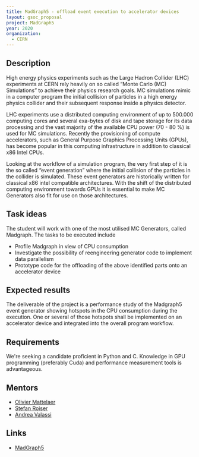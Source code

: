```yaml
---
title: MadGraph5 - offload event execution to accelerator devices
layout: gsoc_proposal
project: MadGraph5
year: 2020
organization:
  - CERN
---
```


## Description

High energy physics experiments such as the Large Hadron Collider (LHC)
experiments at CERN rely heavily on so called “Monte Carlo (MC) Simulations” to
achieve their physics research goals. MC simulations mimic in a computer program
the initial collision of particles in a high energy physics collider and their
subsequent response inside a physics detector.

LHC experiments use a distributed computing environment of up to 500.000
computing cores and several exa-bytes of disk and tape storage for its data
processing and the vast majority of the available CPU power (70 - 80 %) is used
for MC simulations. Recently the provisioning of compute accelerators, such as
General Purpose Graphics Processing Units (GPUs), has become popular in this
computing infrastructure in addition to classical x86 Intel CPUs.

Looking at the workflow of a simulation program, the very first step of it is
the so called “event generation” where the initial collision of the particles in
the collider is simulated. These event generators are historically written for
classical x86 intel compatible architectures. With the shift of the distributed
computing environment towards GPUs it is essential to make MC Generators also
fit for use on those architectures.

## Task ideas

The student will work with one of the most utilised MC Generators, called
Madgraph. The tasks to be executed include

- Profile Madgraph in view of CPU consumption
- Investigate the possibility of reengineering generator code to implement data
  parallelism
- Prototype code for the offloading of the above identified parts onto an
  accelerator device

## Expected results

The deliverable of the project is a performance study of the Madgraph5 event
generator showing hotspots in the CPU consumption during the execution. One or
several of those hotspots shall be implemented on an accelerator device and
integrated into the overall program workflow.

## Requirements

We're seeking a candidate proficient in Python and C. Knowledge in GPU
programming (preferably Cuda) and performance measurement tools is advantageous.

## Mentors

- [Olivier Mattelaer](mailto:olivier.mattelaer@uclouvain.be)
- [Stefan Roiser](mailto:stefan.roiser@cern.ch)
- [Andrea Valassi](mailto:andrea.valassi@cern.ch)

## Links

- [MadGraph5](https://launchpad.net/mg5amcnlo)
